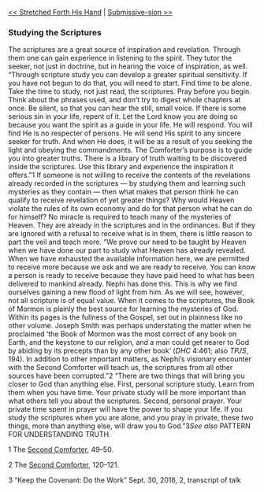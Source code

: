 [<< Stretched Forth His Hand](Stretched%20Forth%20His%20Hand)  |  [Submissive-sion >>](Submissive-sion)

### Studying the Scriptures
The scriptures are a great source of inspiration and revelation. Through them one can gain experience in listening to the spirit. They tutor the seeker, not just in doctrine, but in hearing the voice of inspiration, as well. “Through scripture study you can develop a greater spiritual sensitivity. If you have not begun to do that, you will need to start. Find time to be alone. Take the time to study, not just read, the scriptures. Pray before you begin. Think about the phrases used, and don’t try to digest whole chapters at once. Be silent, so that you can hear the still, small voice. If there is some serious sin in your life, repent of it. Let the Lord know you are doing so because you want the spirit as a guide in your life. He will respond. You will find He is no respecter of persons. He will send His spirit to any sincere seeker for truth. And when He does, it will be as a result of you seeking the light and obeying the commandments. The Comforter’s purpose is to guide you into greater truths. There is a library of truth waiting to be discovered inside the scriptures. Use this library and experience the inspiration it offers.”1 If someone is not willing to receive the contents of the revelations already recorded in the scriptures — by studying them and learning such mysteries as they contain — then what makes that person think he can qualify to receive revelation of yet greater things? Why would Heaven violate the rules of its own economy and do for that person what he can do for himself? No miracle is required to teach many of the mysteries of Heaven. They are already in the scriptures and in the ordinances. But if they are ignored with a refusal to receive what is in them, there is little reason to part the veil and teach more. “We prove our need to be taught by Heaven when we have done our part to study what Heaven has already revealed. When we have exhausted the available information here, we are permitted to receive more because we ask and we are ready to receive. You can know a person is ready to receive because they have paid heed to what has been delivered to mankind already. Nephi has done this. This is why we find ourselves gaining a new flood of light from him. As we will see, however, not all scripture is of equal value. When it comes to the scriptures, the Book of Mormon is plainly the best source for learning the mysteries of God. Within its pages is the fullness of the Gospel, set out in plainness like no other volume. Joseph Smith was perhaps understating the matter when he proclaimed ‘the Book of Mormon was the most correct of any book on Earth, and the keystone to our religion, and a man could get nearer to God by abiding by its precepts than by any other book’ (*DHC* 4:461; also *TPJS*, 194). In addition to other important matters, as Nephi’s visionary encounter with the Second Comforter will teach us, the scriptures from all other sources have been corrupted.”2 “There are two things that will bring you closer to God than anything else. First, personal scripture study. Learn from them when you have time. Your private study will be more important than what others tell you about the scriptures. Second, personal prayer. Your private time spent in prayer will have the power to shape your life. If you study the scriptures when you are alone, and you pray in private, these two things, more than anything else, will draw you to God.”3*See also* PATTERN FOR UNDERSTANDING TRUTH.



1 The [Second Comforter](#), 49–50.


2 The [Second Comforter](#), 120–121.


3 “Keep the Covenant: Do the Work” Sept. 30, 2018, 2, transcript of talk